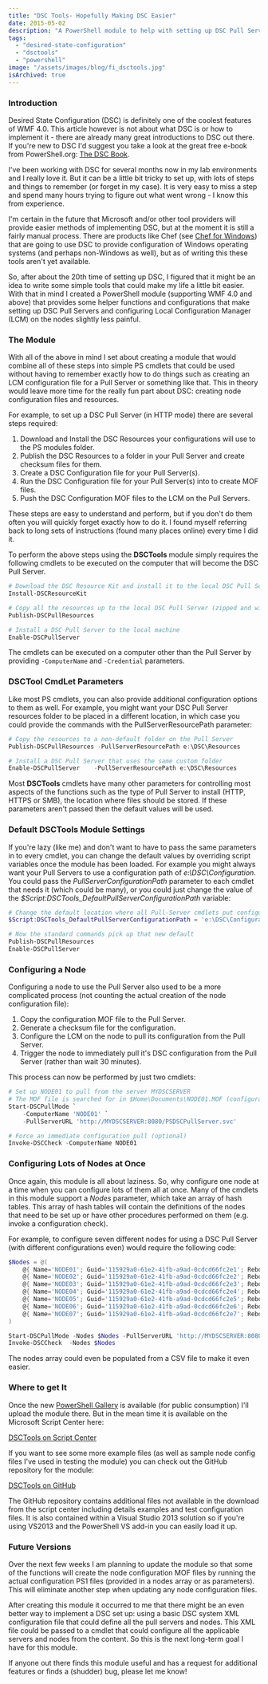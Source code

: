 ```yaml
---
title: "DSC Tools- Hopefully Making DSC Easier"
date: 2015-05-02
description: "A PowerShell module to help with setting up DSC Pull Servers and configuring Local Configuration Manager (LCM) on the nodes."
tags: 
  - "desired-state-configuration"
  - "dsctools"
  - "powershell"
image: "/assets/images/blog/fi_dsctools.jpg"
isArchived: true
---
```


### Introduction

Desired State Configuration (DSC) is definitely one of the coolest features of WMF 4.0. This article however is not about what DSC is or how to implement it - there are already many great introductions to DSC out there. If you're new to DSC I'd suggest you take a look at the great free e-book from PowerShell.org: [The DSC Book](https://www.penflip.com/powershellorg/the-dsc-book "The DSC Book").

I've been working with DSC for several months now in my lab environments and I really love it. But it can be a little bit tricky to set up, with lots of steps and things to remember (or forget in my case). It is very easy to miss a step and spend many hours trying to figure out what went wrong - I know this from experience.

I'm certain in the future that Microsoft and/or other tool providers will provide easier methods of implementing DSC, but at the moment it is still a fairly manual process. There are products like Chef (see [Chef for Windows](https://www.chef.io/solutions/windows/ "Chef for Windows")) that are going to use DSC to provide configuration of Windows operating systems (and perhaps non-Windows as well), but as of writing this these tools aren't yet available.

So, after about the 20th time of setting up DSC, I figured that it might be an idea to write some simple tools that could make my life a little bit easier. With that in mind I created a PowerShell module (supporting WMF 4.0 and above) that provides some helper functions and configurations that make setting up DSC Pull Servers and configuring Local Configuration Manager (LCM) on the nodes slightly less painful.

### The Module

With all of the above in mind I set about creating a module that would combine all of these steps into simple PS cmdlets that could be used without having to remember exactly how to do things such as creating an LCM configuration file for a Pull Server or something like that. This in theory would leave more time for the really fun part about DSC: creating node configuration files and resources.

For example, to set up a DSC Pull Server (in HTTP mode) there are several steps required:

1. Download and Install the DSC Resources your configurations will use to the PS modules folder.
1. Publish the DSC Resources to a folder in your Pull Server and create checksum files for them.
1. Create a DSC Configuration file for your Pull Server(s).
1. Run the DSC Configuration file for your Pull Server(s) into to create MOF files.
1. Push the DSC Configuration MOF files to the LCM on the Pull Servers.

These steps are easy to understand and perform, but if you don't do them often you will quickly forget exactly how to do it. I found myself referring back to long sets of instructions (found many places online) every time I did it.

To perform the above steps using the **DSCTools** module simply requires the following cmdlets to be executed on the computer that will become the DSC Pull Server.

```powershell
# Download the DSC Resource Kit and install it to the local DSC Pull Server
Install-DSCResourceKit

# Copy all the resources up to the local DSC Pull Server (zipped and with a checksum file)
Publish-DSCPullResources

# Install a DSC Pull Server to the local machine
Enable-DSCPullServer
```

The cmdlets can be executed on a computer other than the Pull Server by providing `-ComputerName` and `-Credential` parameters.

### DSCTool CmdLet Parameters

Like most PS cmdlets, you can also provide additional configuration options to them as well. For example, you might want your DSC Pull Server resources folder to be placed in a different location, in which case you could provide the commands with the PullServerResourcePath parameter: 

```powershell
# Copy the resources to a non-default folder on the Pull Server
Publish-DSCPullResources -PullServerResourcePath e:\DSC\Resources

# Install a DSC Pull Server that uses the same custom folder
Enable-DSCPullServer    -PullServerResourcePath e:\DSC\Resources
```

Most **DSCTools** cmdlets have many other parameters for controlling most aspects of the functions such as the type of Pull Server to install (HTTP, HTTPS or SMB), the location where files should be stored. If these parameters aren't passed then the default values will be used.

### Default DSCTools Module Settings

If you're lazy (like me) and don't want to have to pass the same parameters in to every cmdlet, you can change the default values by overriding script variables once the module has been loaded. For example you might always want your Pull Servers to use a configuration path of _e:\\DSC\\Configuration_. You could pass the _PullServerConfigurationPath_ parameter to each cmdlet that needs it (which could be many), or you could just change the value of the _$Script:DSCTools\_DefaultPullServerConfigurationPath_ variable:

```powershell
# Change the default location where all Pull-Server cmdlets put configuration files
$Script:DSCTools_DefaultPullServerConfigurationPath = 'e:\DSC\Configuration'

# Now the standard commands pick up that new default
Publish-DSCPullResources
Enable-DSCPullServer
```

### Configuring a Node

Configuring a node to use the Pull Server also used to be a more complicated process (not counting the actual creation of the node configuration file):

1. Copy the configuration MOF file to the Pull Server.
2. Generate a checksum file for the configuration.
3. Configure the LCM on the node to pull its configuration from the Pull Server.
4. Trigger the node to immediately pull it's DSC configuration from the Pull Server (rather than wait 30 minutes).

This process can now be performed by just two cmdlets:

```powershell
# Set up NODE01 to pull from the server MYDSCSERVER
# The MOF file is searched for in $Home\Documents\NODE01.MOF (configurable)
Start-DSCPullMode `
    -ComputerName 'NODE01' `
    -PullServerURL 'http://MYDSCSERVER:8080/PSDSCPullServer.svc'

# Force an immediate configuration pull (optional)
Invoke-DSCCheck -ComputerName NODE01
```

### Configuring Lots of Nodes at Once

Once again, this module is all about laziness. So, why configure one node at a time when you can configure lots of them all at once. Many of the cmdlets in this module support a _Nodes_ parameter, which take an array of hash tables. This array of hash tables will contain the definitions of the nodes that need to be set up or have other procedures performed on them (e.g. invoke a configuration check).

For example, to configure seven different nodes for using a DSC Pull Server (with different configurations even) would require the following code: 

```powershell
$Nodes = @(
    @{ Name='NODE01'; Guid='115929a0-61e2-41fb-a9ad-0cdcd66fc2e1'; RebootIfNeeded=$true; MofFile="$PSScriptRoot\Config\NODE01.MOF" },
    @{ Name='NODE02'; Guid='115929a0-61e2-41fb-a9ad-0cdcd66fc2e2'; RebootIfNeeded=$true; MofFile="$PSScriptRoot\Config\NODE02.MOF" },
    @{ Name='NODE03'; Guid='115929a0-61e2-41fb-a9ad-0cdcd66fc2e3'; RebootIfNeeded=$true; MofFile="$PSScriptRoot\Config\NODE03.MOF" },
    @{ Name='NODE04'; Guid='115929a0-61e2-41fb-a9ad-0cdcd66fc2e4'; RebootIfNeeded=$true; MofFile="$PSScriptRoot\Config\NODE04.MOF" },
    @{ Name='NODE05'; Guid='115929a0-61e2-41fb-a9ad-0cdcd66fc2e5'; RebootIfNeeded=$true; MofFile="$PSScriptRoot\Config\NODE05.MOF" },
    @{ Name='NODE06'; Guid='115929a0-61e2-41fb-a9ad-0cdcd66fc2e6'; RebootIfNeeded=$true; MofFile="$PSScriptRoot\Config\NODE06.MOF" },
    @{ Name='NODE07'; Guid='115929a0-61e2-41fb-a9ad-0cdcd66fc2e7'; RebootIfNeeded=$true; MofFile="$PSScriptRoot\Config\NODE07.MOF" }
)

Start-DSCPullMode -Nodes $Nodes -PullServerURL 'http://MYDSCSERVER:8080/PSDSCPullServer.svc'
Invoke-DSCCheck  -Nodes $Nodes
```

The nodes array could even be populated from a CSV file to make it even easier.

### Where to get It

Once the new [PowerShell Gallery](http://www.powershellgallery.com/) is available (for public consumption) I'll upload the module there. But in the mean time it is available on the Microsoft Script Center here:

[DSCTools on Script Center](https://gallery.technet.microsoft.com/scriptcenter/DSC-Tools-c96e2c53 "DSC Tools on Script Center")

If you want to see some more example files (as well as sample node config files I've used in testing the module) you can check out the GitHub repository for the module:

[DSCTools on GitHub](https://github.com/PlagueHO/Powershell/tree/master/DSCTools "DSCTools on GitHub")

The GitHub repository contains additional files not available in the download from the script center including details examples and test configuration files. It is also contained within a Visual Studio 2013 solution so if you're using VS2013 and the PowerShell VS add-in you can easily load it up.

### Future Versions

Over the next few weeks I am planning to update the module so that some of the functions will create the node configuration MOF files by running the actual configuration PS1 files (provided in a nodes array or as parameters). This will eliminate another step when updating any node configuration files.

After creating this module it occurred to me that there might be an even better way to implement a DSC set up: using a basic DSC system XML configuration file that could define all the pull servers and nodes. This XML file could be passed to a cmdlet that could configure all the applicable servers and nodes from the content. So this is the next long-term goal I have for this module.

If anyone out there finds this module useful and has a request for additional features or finds a (shudder) bug, please let me know!
